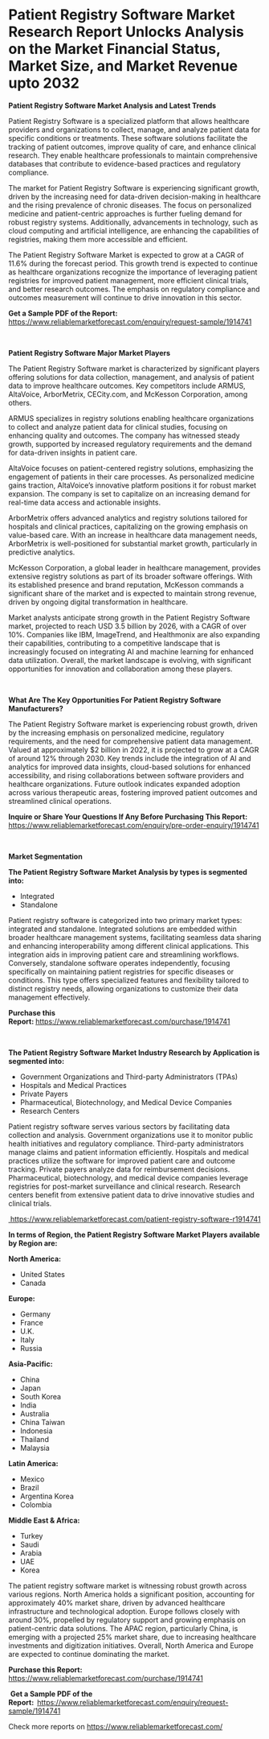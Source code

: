 <p><h1>Patient Registry Software Market Research Report Unlocks Analysis on the Market Financial Status, Market Size, and Market Revenue upto 2032</h1></p><p><strong>Patient Registry Software Market Analysis and Latest Trends</strong></p>
<p><p>Patient Registry Software is a specialized platform that allows healthcare providers and organizations to collect, manage, and analyze patient data for specific conditions or treatments. These software solutions facilitate the tracking of patient outcomes, improve quality of care, and enhance clinical research. They enable healthcare professionals to maintain comprehensive databases that contribute to evidence-based practices and regulatory compliance.</p><p>The market for Patient Registry Software is experiencing significant growth, driven by the increasing need for data-driven decision-making in healthcare and the rising prevalence of chronic diseases. The focus on personalized medicine and patient-centric approaches is further fueling demand for robust registry systems. Additionally, advancements in technology, such as cloud computing and artificial intelligence, are enhancing the capabilities of registries, making them more accessible and efficient.</p><p>The Patient Registry Software Market is expected to grow at a CAGR of 11.6% during the forecast period. This growth trend is expected to continue as healthcare organizations recognize the importance of leveraging patient registries for improved patient management, more efficient clinical trials, and better research outcomes. The emphasis on regulatory compliance and outcomes measurement will continue to drive innovation in this sector.</p></p>
<p><strong>Get a Sample PDF of the Report:&nbsp;</strong> <a href="https://www.reliablemarketforecast.com/enquiry/request-sample/1914741?utm_campaign=3361&utm_medium=2&utm_source=Github&utm_content=ia&utm_term=10032025&utm_id=patient-registry-software">https://www.reliablemarketforecast.com/enquiry/request-sample/1914741</a></p>
<p>&nbsp;</p>
<p><strong>Patient Registry Software Major Market Players</strong></p>
<p><p>The Patient Registry Software market is characterized by significant players offering solutions for data collection, management, and analysis of patient data to improve healthcare outcomes. Key competitors include ARMUS, AltaVoice, ArborMetrix, CECity.com, and McKesson Corporation, among others.</p><p>ARMUS specializes in registry solutions enabling healthcare organizations to collect and analyze patient data for clinical studies, focusing on enhancing quality and outcomes. The company has witnessed steady growth, supported by increased regulatory requirements and the demand for data-driven insights in patient care.</p><p>AltaVoice focuses on patient-centered registry solutions, emphasizing the engagement of patients in their care processes. As personalized medicine gains traction, AltaVoice’s innovative platform positions it for robust market expansion. The company is set to capitalize on an increasing demand for real-time data access and actionable insights.</p><p>ArborMetrix offers advanced analytics and registry solutions tailored for hospitals and clinical practices, capitalizing on the growing emphasis on value-based care. With an increase in healthcare data management needs, ArborMetrix is well-positioned for substantial market growth, particularly in predictive analytics.</p><p>McKesson Corporation, a global leader in healthcare management, provides extensive registry solutions as part of its broader software offerings. With its established presence and brand reputation, McKesson commands a significant share of the market and is expected to maintain strong revenue, driven by ongoing digital transformation in healthcare.</p><p>Market analysts anticipate strong growth in the Patient Registry Software market, projected to reach USD 3.5 billion by 2026, with a CAGR of over 10%. Companies like IBM, ImageTrend, and Healthmonix are also expanding their capabilities, contributing to a competitive landscape that is increasingly focused on integrating AI and machine learning for enhanced data utilization. Overall, the market landscape is evolving, with significant opportunities for innovation and collaboration among these players.</p></p>
<p>&nbsp;</p>
<p><strong>What Are The Key Opportunities For Patient Registry Software Manufacturers?</strong></p>
<p><p>The Patient Registry Software market is experiencing robust growth, driven by the increasing emphasis on personalized medicine, regulatory requirements, and the need for comprehensive patient data management. Valued at approximately $2 billion in 2022, it is projected to grow at a CAGR of around 12% through 2030. Key trends include the integration of AI and analytics for improved data insights, cloud-based solutions for enhanced accessibility, and rising collaborations between software providers and healthcare organizations. Future outlook indicates expanded adoption across various therapeutic areas, fostering improved patient outcomes and streamlined clinical operations.</p></p>
<p><strong>Inquire or Share Your Questions If Any Before Purchasing This Report:</strong> <a href="https://www.reliablemarketforecast.com/enquiry/pre-order-enquiry/1914741?utm_campaign=3361&utm_medium=2&utm_source=Github&utm_content=ia&utm_term=10032025&utm_id=patient-registry-software">https://www.reliablemarketforecast.com/enquiry/pre-order-enquiry/1914741</a></p>
<p>&nbsp;</p>
<p><strong>Market Segmentation</strong></p>
<p><strong>The Patient Registry Software Market Analysis by types is segmented into:</strong></p>
<p><ul><li>Integrated</li><li>Standalone</li></ul></p>
<p><p>Patient registry software is categorized into two primary market types: integrated and standalone. Integrated solutions are embedded within broader healthcare management systems, facilitating seamless data sharing and enhancing interoperability among different clinical applications. This integration aids in improving patient care and streamlining workflows. Conversely, standalone software operates independently, focusing specifically on maintaining patient registries for specific diseases or conditions. This type offers specialized features and flexibility tailored to distinct registry needs, allowing organizations to customize their data management effectively.</p></p>
<p><strong>Purchase this Report:&nbsp;</strong><a href="https://www.reliablemarketforecast.com/purchase/1914741?utm_campaign=3361&utm_medium=2&utm_source=Github&utm_content=ia&utm_term=10032025&utm_id=patient-registry-software">https://www.reliablemarketforecast.com/purchase/1914741</a></p>
<p>&nbsp;</p>
<p><strong>The Patient Registry Software Market Industry Research by Application is segmented into:</strong></p>
<p><ul><li>Government Organizations and Third-party Administrators (TPAs)</li><li>Hospitals and Medical Practices</li><li>Private Payers</li><li>Pharmaceutical, Biotechnology, and Medical Device Companies</li><li>Research Centers</li></ul></p>
<p><p>Patient registry software serves various sectors by facilitating data collection and analysis. Government organizations use it to monitor public health initiatives and regulatory compliance. Third-party administrators manage claims and patient information efficiently. Hospitals and medical practices utilize the software for improved patient care and outcome tracking. Private payers analyze data for reimbursement decisions. Pharmaceutical, biotechnology, and medical device companies leverage registries for post-market surveillance and clinical research. Research centers benefit from extensive patient data to drive innovative studies and clinical trials.</p></p>
<p><a href="https://www.reliablemarketforecast.com/patient-registry-software-r1914741?utm_campaign=3361&utm_medium=2&utm_source=Github&utm_content=ia&utm_term=10032025&utm_id=patient-registry-software">&nbsp;https://www.reliablemarketforecast.com/patient-registry-software-r1914741</a></p>
<p><strong>In terms of Region, the Patient Registry Software Market Players available by Region are:</strong></p>
<p>
    <p> <strong> North America: </strong>
        <ul>
            <li>United States</li>
            <li>Canada</li>
        </ul>
        </p> 
    <p> <strong> Europe: </strong>
        <ul>
            <li>Germany</li>
            <li>France</li>
            <li>U.K.</li>
            <li>Italy</li>
            <li>Russia</li>
        </ul>
        </p> 
    <p> <strong> Asia-Pacific: </strong>
        <ul>
            <li>China</li>
            <li>Japan</li>
            <li>South Korea</li>
            <li>India</li>
            <li>Australia</li>
            <li>China Taiwan</li>
            <li>Indonesia</li>
            <li>Thailand</li>
            <li>Malaysia</li>
        </ul>
        </p> 
    <p> <strong> Latin America: </strong>
        <ul>
            <li>Mexico</li>
            <li>Brazil</li>
            <li>Argentina Korea</li>
            <li>Colombia</li>
        </ul>
        </p> 
    <p> <strong> Middle East & Africa: </strong>
        <ul>
            <li>Turkey</li>
            <li>Saudi</li>
            <li>Arabia</li>
            <li>UAE</li>
            <li>Korea</li>
        </ul>
    </p>
    </p>
<p><p>The patient registry software market is witnessing robust growth across various regions. North America holds a significant position, accounting for approximately 40% market share, driven by advanced healthcare infrastructure and technological adoption. Europe follows closely with around 30%, propelled by regulatory support and growing emphasis on patient-centric data solutions. The APAC region, particularly China, is emerging with a projected 25% market share, due to increasing healthcare investments and digitization initiatives. Overall, North America and Europe are expected to continue dominating the market.</p></p>
<p><strong>Purchase this Report: </strong><a href="https://www.reliablemarketforecast.com/purchase/1914741?utm_campaign=3361&utm_medium=2&utm_source=Github&utm_content=ia&utm_term=10032025&utm_id=patient-registry-software">https://www.reliablemarketforecast.com/purchase/1914741</a></p>
<p>&nbsp;<strong>Get a Sample PDF of the Report:&nbsp;&nbsp;</strong><a href="https://www.reliablemarketforecast.com/enquiry/request-sample/1914741?utm_campaign=3361&utm_medium=2&utm_source=Github&utm_content=ia&utm_term=10032025&utm_id=patient-registry-software">https://www.reliablemarketforecast.com/enquiry/request-sample/1914741</a></p>
<p><strong></strong></p>
<p>Check more reports on <a href="https://www.reliablemarketforecast.com/?utm_campaign=3361&utm_medium=2&utm_source=Github&utm_content=ia&utm_term=10032025&utm_id=patient-registry-software">https://www.reliablemarketforecast.com/</a></p>